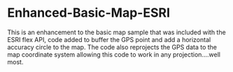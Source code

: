 Enhanced-Basic-Map-ESRI
=======================

This is an enhancement to the basic map sample that was included with the ESRI flex API, code added to buffer the GPS point and add a horizontal accuracy circle to the map. The code also reprojects the GPS data to the map coordinate system allowing this code to work in any projection....well most.
